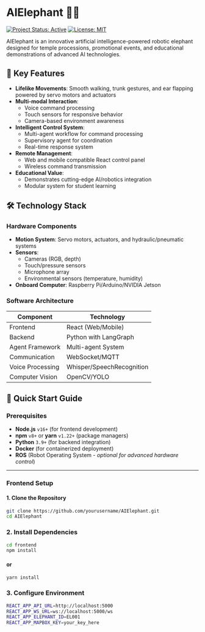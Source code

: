 # AIElephant 🐘🤖

[![Project Status: Active](https://www.repostatus.org/badges/latest/active.svg)](https://www.repostatus.org/#active)
[![License: MIT](https://img.shields.io/badge/License-MIT-yellow.svg)](https://opensource.org/licenses/MIT)

AIElephant is an innovative artificial intelligence-powered robotic elephant designed for temple processions, promotional events, and educational demonstrations of advanced AI technologies.

## 🌟 Key Features

- **Lifelike Movements**: Smooth walking, trunk gestures, and ear flapping powered by servo motors and actuators
- **Multi-modal Interaction**:
  - Voice command processing
  - Touch sensors for responsive behavior
  - Camera-based environment awareness
- **Intelligent Control System**:
  - Multi-agent workflow for command processing
  - Supervisory agent for coordination
  - Real-time response system
- **Remote Management**:
  - Web and mobile compatible React control panel
  - Wireless command transmission
- **Educational Value**:
  - Demonstrates cutting-edge AI/robotics integration
  - Modular system for student learning

## 🛠 Technology Stack

### Hardware Components
- **Motion System**: Servo motors, actuators, and hydraulic/pneumatic systems
- **Sensors**: 
  - Cameras (RGB, depth)
  - Touch/pressure sensors
  - Microphone array
  - Environmental sensors (temperature, humidity)
- **Onboard Computer**: Raspberry Pi/Arduino/NVIDIA Jetson

### Software Architecture
| Component          | Technology               |
|--------------------|--------------------------|
| Frontend           | React (Web/Mobile)       |
| Backend            | Python with LangGraph    |
| Agent Framework    | Multi-agent System       |
| Communication      | WebSocket/MQTT           |
| Voice Processing   | Whisper/SpeechRecognition|
| Computer Vision    | OpenCV/YOLO              |

## 🚀 Quick Start Guide

### Prerequisites
- **Node.js** `v16+` (for frontend development)
- **npm** `v8+` or **yarn** `v1.22+` (package managers)
- **Python** `3.9+` (for backend integration)
- **Docker** (for containerized deployment)
- **ROS** (Robot Operating System - _optional for advanced hardware control_)

---

### Frontend Setup

#### 1. Clone the Repository
```bash
git clone https://github.com/yourusername/AIElephant.git
cd AIElephant

```
### 2. Install Dependencies
```bash
cd frontend
npm install

```
#### or
```bash
yarn install

```
### 3. Configure Environment

```bash
REACT_APP_API_URL=http://localhost:5000
REACT_APP_WS_URL=ws://localhost:5000/ws
REACT_APP_ELEPHANT_ID=EL001
REACT_APP_MAPBOX_KEY=your_key_here